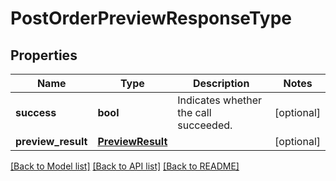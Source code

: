 # PostOrderPreviewResponseType

## Properties
Name | Type | Description | Notes
------------ | ------------- | ------------- | -------------
**success** | **bool** | Indicates whether the call succeeded.  | [optional] 
**preview_result** | [**PreviewResult**](PreviewResult.md) |  | [optional] 

[[Back to Model list]](../README.md#documentation-for-models) [[Back to API list]](../README.md#documentation-for-api-endpoints) [[Back to README]](../README.md)


